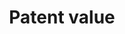 ---
layout: default
contributors: Noah Stoffman
cost: None
description: 'The data contains all articles in 244 journals as described in "In-Text
  Patent Citations: A User''s Guide", and all front-page and in-text citations as
  found by the algorithm described in this paper. '
last_edit: Mon, 19 Jun 2023 16:35:13 GMT
location: https://iu.box.com/patents
maintained_by: Noah Stoffman, nstoffma@iu.edu
open_access: 'FALSE'
shortname: patent_value
tags:
- scientific value
- economic growth
- United States
timeframe: 1926-2010
title: Patent value
uuid: 798f092c-3597-41bb-be5d-e5eb15c2b5d3
versioning: 'FALSE'
---